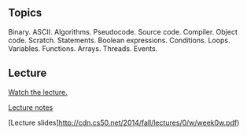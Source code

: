 ## Topics
Binary. ASCII. Algorithms. Pseudocode. Source code. Compiler. Object code. Scratch. Statements. Boolean expressions. Conditions. Loops. Variables. Functions. Arrays. Threads. Events.

## Lecture
[Watch the lecture.](https://www.youtube.com/embed/lhlBWlhS7Vg)

[Lecture notes](http://cdn.cs50.net/2014/fall/lectures/0/w/notes0w/notes0w.html)

[Lecture slides]http://cdn.cs50.net/2014/fall/lectures/0/w/week0w.pdf)